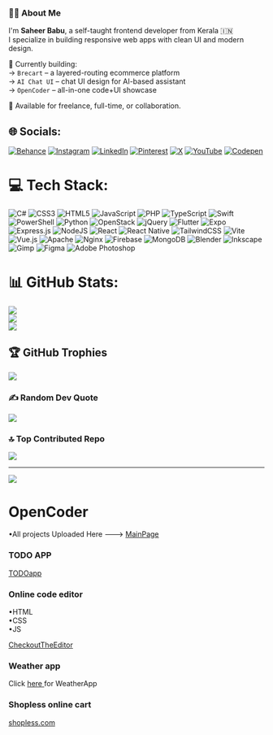 ### 🙋‍♂️ About Me

I'm **Saheer Babu**, a self-taught frontend developer from Kerala 🇮🇳  
I specialize in building responsive web apps with clean UI and modern design.

🔧 Currently building:  
→ `Brecart` – a layered-routing ecommerce platform  
→ `AI Chat UI` – chat UI design for AI-based assistant  
→ `OpenCoder` – all-in-one code+UI showcase

💼 Available for freelance, full-time, or collaboration.


## 🌐 Socials:
[![Behance](https://img.shields.io/badge/Behance-1769ff?logo=behance&logoColor=white)](https://www.behance.net/sheerbabu) [![Instagram](https://img.shields.io/badge/Instagram-%23E4405F.svg?logo=Instagram&logoColor=white)](https://instagram.com/saheer__babu) [![LinkedIn](https://img.shields.io/badge/LinkedIn-%230077B5.svg?logo=linkedin&logoColor=white)](https://linkedin.com/in/saheer-babu-29a180320) [![Pinterest](https://img.shields.io/badge/Pinterest-%23E60023.svg?logo=Pinterest&logoColor=white)](https://pinterest.com/Saheer_Babu_) [![X](https://img.shields.io/badge/X-black.svg?logo=X&logoColor=white)](https://x.com/SaheerBabu_) [![YouTube](https://img.shields.io/badge/YouTube-%23FF0000.svg?logo=YouTube&logoColor=white)](https://youtube.com/@@mytechmedia267) [![Codepen](https://img.shields.io/badge/Codepen-000000?style=for-the-badge&logo=codepen&logoColor=white)](https://codepen.io/Saheer-Babu) 

# 💻 Tech Stack:
![C#](https://img.shields.io/badge/c%23-%23239120.svg?style=for-the-badge&logo=csharp&logoColor=white) ![CSS3](https://img.shields.io/badge/css3-%231572B6.svg?style=for-the-badge&logo=css3&logoColor=white) ![HTML5](https://img.shields.io/badge/html5-%23E34F26.svg?style=for-the-badge&logo=html5&logoColor=white) ![JavaScript](https://img.shields.io/badge/javascript-%23323330.svg?style=for-the-badge&logo=javascript&logoColor=%23F7DF1E) ![PHP](https://img.shields.io/badge/php-%23777BB4.svg?style=for-the-badge&logo=php&logoColor=white) ![TypeScript](https://img.shields.io/badge/typescript-%23007ACC.svg?style=for-the-badge&logo=typescript&logoColor=white) ![Swift](https://img.shields.io/badge/swift-F54A2A?style=for-the-badge&logo=swift&logoColor=white) ![PowerShell](https://img.shields.io/badge/PowerShell-%235391FE.svg?style=for-the-badge&logo=powershell&logoColor=white) ![Python](https://img.shields.io/badge/python-3670A0?style=for-the-badge&logo=python&logoColor=ffdd54) ![OpenStack](https://img.shields.io/badge/Openstack-%23f01742.svg?style=for-the-badge&logo=openstack&logoColor=white) ![jQuery](https://img.shields.io/badge/jquery-%230769AD.svg?style=for-the-badge&logo=jquery&logoColor=white) ![Flutter](https://img.shields.io/badge/Flutter-%2302569B.svg?style=for-the-badge&logo=Flutter&logoColor=white) ![Expo](https://img.shields.io/badge/expo-1C1E24?style=for-the-badge&logo=expo&logoColor=#D04A37) ![Express.js](https://img.shields.io/badge/express.js-%23404d59.svg?style=for-the-badge&logo=express&logoColor=%2361DAFB) ![NodeJS](https://img.shields.io/badge/node.js-6DA55F?style=for-the-badge&logo=node.js&logoColor=white) ![React](https://img.shields.io/badge/react-%2320232a.svg?style=for-the-badge&logo=react&logoColor=%2361DAFB) ![React Native](https://img.shields.io/badge/react_native-%2320232a.svg?style=for-the-badge&logo=react&logoColor=%2361DAFB) ![TailwindCSS](https://img.shields.io/badge/tailwindcss-%2338B2AC.svg?style=for-the-badge&logo=tailwind-css&logoColor=white) ![Vite](https://img.shields.io/badge/vite-%23646CFF.svg?style=for-the-badge&logo=vite&logoColor=white) ![Vue.js](https://img.shields.io/badge/vue.js-%2335495e.svg?style=for-the-badge&logo=vuedotjs&logoColor=%234FC08D) ![Apache](https://img.shields.io/badge/apache-%23D42029.svg?style=for-the-badge&logo=apache&logoColor=white) ![Nginx](https://img.shields.io/badge/nginx-%23009639.svg?style=for-the-badge&logo=nginx&logoColor=white) ![Firebase](https://img.shields.io/badge/firebase-a08021?style=for-the-badge&logo=firebase&logoColor=ffcd34) ![MongoDB](https://img.shields.io/badge/MongoDB-%234ea94b.svg?style=for-the-badge&logo=mongodb&logoColor=white) ![Blender](https://img.shields.io/badge/blender-%23F5792A.svg?style=for-the-badge&logo=blender&logoColor=white) ![Inkscape](https://img.shields.io/badge/Inkscape-e0e0e0?style=for-the-badge&logo=inkscape&logoColor=080A13) ![Gimp](https://img.shields.io/badge/Gimp-657D8B?style=for-the-badge&logo=gimp&logoColor=FFFFFF) ![Figma](https://img.shields.io/badge/figma-%23F24E1E.svg?style=for-the-badge&logo=figma&logoColor=white) ![Adobe Photoshop](https://img.shields.io/badge/adobe%20photoshop-%2331A8FF.svg?style=for-the-badge&logo=adobe%20photoshop&logoColor=white)
# 📊 GitHub Stats:
![](https://github-readme-stats.vercel.app/api?username=DevSaheerHost&theme=dark&hide_border=false&include_all_commits=false&count_private=false)<br/>
![](https://github-readme-streak-stats.herokuapp.com/?user=DevSaheerHost&theme=dark&hide_border=false)<br/>
![](https://github-readme-stats.vercel.app/api/top-langs/?username=DevSaheerHost&theme=dark&hide_border=false&include_all_commits=false&count_private=false&layout=compact)

## 🏆 GitHub Trophies
![](https://github-profile-trophy.vercel.app/?username=DevSaheerHost&theme=tokyonight&no-frame=false&no-bg=false&margin-w=4)

### ✍️ Random Dev Quote
![](https://quotes-github-readme.vercel.app/api?type=horizontal&theme=radical)

### 🔝 Top Contributed Repo
![](https://github-contributor-stats.vercel.app/api?username=DevSaheerHost&limit=5&theme=tokyonight&combine_all_yearly_contributions=true)

---
[![](https://visitcount.itsvg.in/api?id=DevSaheerHost&icon=2&color=0)](https://visitcount.itsvg.in)

<!-- Proudly created with GPRM ( https://gprm.itsvg.in ) -->








<h1> OpenCoder </h1>


•All projects Uploaded Here --->
 <a href ="https://devsaheerhost.github.io/-/" target='_blank'>MainPage</a>


<h3>TODO APP</h3>

 <a href ="https://devsaheerhost.github.io/-/ToDO" target='_blank'>TODOapp</a>

 

<h3> Online code editor </h3>
 •HTML <br>
 •CSS <br>
 •JS
 
 <a href ="https://devsaheerhost.github.io/-/code_editor" target='_blank'>CheckoutTheEditor</a>

 <h3>Weather app </h3>
 Click <a href ="https://devsaheerhost.github.io/-/weather/" target='_blank'> here </a> for WeatherApp


<h3>Shopless online cart</h3>

 <a href ="https://devsaheerhost.github.io/shopless.com/" target='_blank'> shopless.com</a>




 
